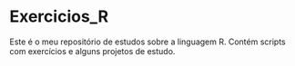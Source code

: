 # Exercicios_R
  Este é o meu repositório de estudos sobre  a linguagem R. Contém scripts com exercícios e alguns projetos de estudo. 
